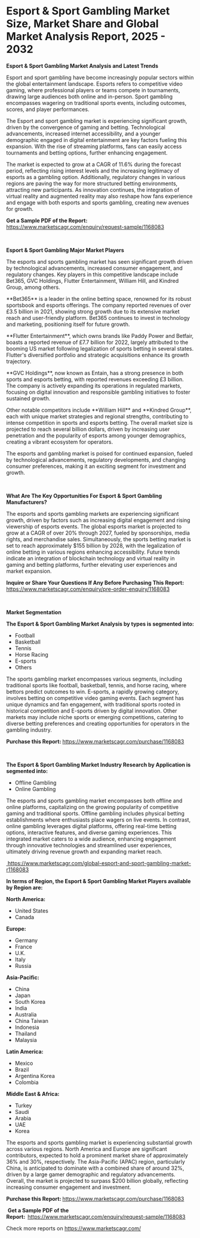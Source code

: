 <p><h1>Esport & Sport Gambling Market Size, Market Share and Global Market Analysis Report, 2025 - 2032</h1></p><p><strong>Esport & Sport Gambling Market Analysis and Latest Trends</strong></p>
<p><p>Esport and sport gambling have become increasingly popular sectors within the global entertainment landscape. Esports refers to competitive video gaming, where professional players or teams compete in tournaments, drawing large audiences both online and in-person. Sport gambling encompasses wagering on traditional sports events, including outcomes, scores, and player performances. </p><p>The Esport and sport gambling market is experiencing significant growth, driven by the convergence of gaming and betting. Technological advancements, increased internet accessibility, and a younger demographic engaged in digital entertainment are key factors fueling this expansion. With the rise of streaming platforms, fans can easily access tournaments and betting options, further enhancing engagement. </p><p>The market is expected to grow at a CAGR of 11.6% during the forecast period, reflecting rising interest levels and the increasing legitimacy of esports as a gambling option. Additionally, regulatory changes in various regions are paving the way for more structured betting environments, attracting new participants. As innovation continues, the integration of virtual reality and augmented reality may also reshape how fans experience and engage with both esports and sports gambling, creating new avenues for growth.</p></p>
<p><strong>Get a Sample PDF of the Report:&nbsp;</strong> <a href="https://www.marketscagr.com/enquiry/request-sample/1168083?utm_campaign=3195&utm_medium=2&utm_source=Github&utm_content=ia&utm_term=29032025&utm_id=esport-sport-gambling">https://www.marketscagr.com/enquiry/request-sample/1168083</a></p>
<p>&nbsp;</p>
<p><strong>Esport & Sport Gambling Major Market Players</strong></p>
<p><p>The esports and sports gambling market has seen significant growth driven by technological advancements, increased consumer engagement, and regulatory changes. Key players in this competitive landscape include Bet365, GVC Holdings, Flutter Entertainment, William Hill, and Kindred Group, among others.</p><p>**Bet365** is a leader in the online betting space, renowned for its robust sportsbook and esports offerings. The company reported revenues of over £3.5 billion in 2021, showing strong growth due to its extensive market reach and user-friendly platform. Bet365 continues to invest in technology and marketing, positioning itself for future growth.</p><p>**Flutter Entertainment**, which owns brands like Paddy Power and Betfair, boasts a reported revenue of £7.7 billion for 2022, largely attributed to the booming US market following legalization of sports betting in several states. Flutter's diversified portfolio and strategic acquisitions enhance its growth trajectory.</p><p>**GVC Holdings**, now known as Entain, has a strong presence in both sports and esports betting, with reported revenues exceeding £3 billion. The company is actively expanding its operations in regulated markets, focusing on digital innovation and responsible gambling initiatives to foster sustained growth.</p><p>Other notable competitors include **William Hill** and **Kindred Group**, each with unique market strategies and regional strengths, contributing to intense competition in sports and esports betting. The overall market size is projected to reach several billion dollars, driven by increasing user penetration and the popularity of esports among younger demographics, creating a vibrant ecosystem for operators.</p><p>The esports and gambling market is poised for continued expansion, fueled by technological advancements, regulatory developments, and changing consumer preferences, making it an exciting segment for investment and growth.</p></p>
<p>&nbsp;</p>
<p><strong>What Are The Key Opportunities For Esport & Sport Gambling Manufacturers?</strong></p>
<p><p>The esports and sports gambling markets are experiencing significant growth, driven by factors such as increasing digital engagement and rising viewership of esports events. The global esports market is projected to grow at a CAGR of over 20% through 2027, fueled by sponsorships, media rights, and merchandise sales. Simultaneously, the sports betting market is set to reach approximately $155 billion by 2028, with the legalization of online betting in various regions enhancing accessibility. Future trends indicate an integration of blockchain technology and virtual reality in gaming and betting platforms, further elevating user experiences and market expansion.</p></p>
<p><strong>Inquire or Share Your Questions If Any Before Purchasing This Report:</strong> <a href="https://www.marketscagr.com/enquiry/pre-order-enquiry/1168083?utm_campaign=3195&utm_medium=2&utm_source=Github&utm_content=ia&utm_term=29032025&utm_id=esport-sport-gambling">https://www.marketscagr.com/enquiry/pre-order-enquiry/1168083</a></p>
<p>&nbsp;</p>
<p><strong>Market Segmentation</strong></p>
<p><strong>The Esport & Sport Gambling Market Analysis by types is segmented into:</strong></p>
<p><ul><li>Football</li><li>Basketball</li><li>Tennis</li><li>Horse Racing</li><li>E-sports</li><li>Others</li></ul></p>
<p><p>The sports gambling market encompasses various segments, including traditional sports like football, basketball, tennis, and horse racing, where bettors predict outcomes to win. E-sports, a rapidly growing category, involves betting on competitive video gaming events. Each segment has unique dynamics and fan engagement, with traditional sports rooted in historical competition and E-sports driven by digital innovation. Other markets may include niche sports or emerging competitions, catering to diverse betting preferences and creating opportunities for operators in the gambling industry.</p></p>
<p><strong>Purchase this Report:&nbsp;</strong><a href="https://www.marketscagr.com/purchase/1168083?utm_campaign=3195&utm_medium=2&utm_source=Github&utm_content=ia&utm_term=29032025&utm_id=esport-sport-gambling">https://www.marketscagr.com/purchase/1168083</a></p>
<p>&nbsp;</p>
<p><strong>The Esport & Sport Gambling Market Industry Research by Application is segmented into:</strong></p>
<p><ul><li>Offline Gambling</li><li>Online Gambling</li></ul></p>
<p><p>The esports and sports gambling market encompasses both offline and online platforms, capitalizing on the growing popularity of competitive gaming and traditional sports. Offline gambling includes physical betting establishments where enthusiasts place wagers on live events. In contrast, online gambling leverages digital platforms, offering real-time betting options, interactive features, and diverse gaming experiences. This integrated market caters to a wide audience, enhancing engagement through innovative technologies and streamlined user experiences, ultimately driving revenue growth and expanding market reach.</p></p>
<p><a href="https://www.marketscagr.com/global-esport-and-sport-gambling-market-r1168083?utm_campaign=3195&utm_medium=2&utm_source=Github&utm_content=ia&utm_term=29032025&utm_id=esport-sport-gambling">&nbsp;https://www.marketscagr.com/global-esport-and-sport-gambling-market-r1168083</a></p>
<p><strong>In terms of Region, the Esport & Sport Gambling Market Players available by Region are:</strong></p>
<p>
    <p> <strong> North America: </strong>
        <ul>
            <li>United States</li>
            <li>Canada</li>
        </ul>
        </p> 
    <p> <strong> Europe: </strong>
        <ul>
            <li>Germany</li>
            <li>France</li>
            <li>U.K.</li>
            <li>Italy</li>
            <li>Russia</li>
        </ul>
        </p> 
    <p> <strong> Asia-Pacific: </strong>
        <ul>
            <li>China</li>
            <li>Japan</li>
            <li>South Korea</li>
            <li>India</li>
            <li>Australia</li>
            <li>China Taiwan</li>
            <li>Indonesia</li>
            <li>Thailand</li>
            <li>Malaysia</li>
        </ul>
        </p> 
    <p> <strong> Latin America: </strong>
        <ul>
            <li>Mexico</li>
            <li>Brazil</li>
            <li>Argentina Korea</li>
            <li>Colombia</li>
        </ul>
        </p> 
    <p> <strong> Middle East & Africa: </strong>
        <ul>
            <li>Turkey</li>
            <li>Saudi</li>
            <li>Arabia</li>
            <li>UAE</li>
            <li>Korea</li>
        </ul>
    </p>
    </p>
<p><p>The esports and sports gambling market is experiencing substantial growth across various regions. North America and Europe are significant contributors, expected to hold a prominent market share of approximately 36% and 30%, respectively. The Asia-Pacific (APAC) region, particularly China, is anticipated to dominate with a combined share of around 32%, driven by a large gamer demographic and regulatory advancements. Overall, the market is projected to surpass $200 billion globally, reflecting increasing consumer engagement and investment.</p></p>
<p><strong>Purchase this Report: </strong><a href="https://www.marketscagr.com/purchase/1168083?utm_campaign=3195&utm_medium=2&utm_source=Github&utm_content=ia&utm_term=29032025&utm_id=esport-sport-gambling">https://www.marketscagr.com/purchase/1168083</a></p>
<p>&nbsp;<strong>Get a Sample PDF of the Report:&nbsp;&nbsp;</strong><a href="https://www.marketscagr.com/enquiry/request-sample/1168083?utm_campaign=3195&utm_medium=2&utm_source=Github&utm_content=ia&utm_term=29032025&utm_id=esport-sport-gambling">https://www.marketscagr.com/enquiry/request-sample/1168083</a></p>
<p><strong></strong></p>
<p>Check more reports on <a href="https://www.marketscagr.com/?utm_campaign=3195&utm_medium=2&utm_source=Github&utm_content=ia&utm_term=29032025&utm_id=esport-sport-gambling">https://www.marketscagr.com/</a></p>